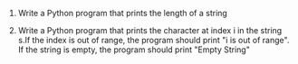 1) Write a Python program that prints the length of a string

2) Write a Python program that prints the character at index i in the string s.If the index is out of range, the program should print "i is out of range". If the string is empty, the program should print "Empty String"
